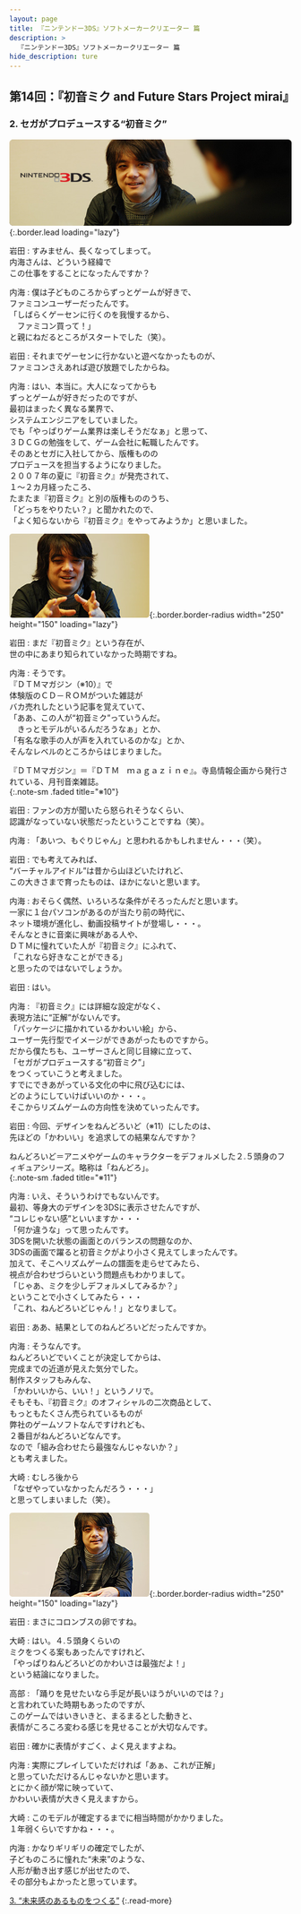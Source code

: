 ```yaml
---
layout: page
title: 『ニンテンドー3DS』ソフトメーカークリエーター 篇
description: >
  『ニンテンドー3DS』ソフトメーカークリエーター 篇
hide_description: ture
---
```


## 第14回：『初音ミク and Future Stars Project mirai』

### 2. セガがプロデュースする“初音ミク”

![](/interviews/jp/3ds/creators/vol1/img/mainvisual2.jpg){:.border.lead loading="lazy"}

岩田
: すみません、長くなってしまって。<br>内海さんは、どういう経緯で<br>この仕事をすることになったんですか？

内海
: 僕は子どものころからずっとゲームが好きで、<br>ファミコンユーザーだったんです。<br>「しばらくゲーセンに行くのを我慢するから、<br>　ファミコン買って！」<br>と親にねだるところがスタートでした（笑）。

岩田
: それまでゲーセンに行かないと遊べなかったものが、<br>ファミコンさえあれば遊び放題でしたからね。

内海
: はい、本当に。大人になってからも<br>ずっとゲームが好きだったのですが、<br>最初はまったく異なる業界で、<br>システムエンジニアをしていました。<br>でも「やっぱりゲーム業界は楽しそうだなぁ」と思って、<br>３ＤＣＧの勉強をして、ゲーム会社に転職したんです。<br>そのあとセガに入社してから、版権ものの<br>プロデュースを担当するようになりました。<br>２００７年の夏に『初音ミク』が発売されて、<br>１～２カ月経ったころ、<br>たまたま『初音ミク』と別の版権もののうち、<br>「どっちをやりたい？」と聞かれたので、<br>「よく知らないから『初音ミク』をやってみようか」と思いました。

![](/interviews/jp/3ds/creators/vol1/img/photo5.jpg){:.border.border-radius width="250" height="150" loading="lazy"}

岩田
: まだ『初音ミク』という存在が、<br>世の中にあまり知られていなかった時期ですね。

内海
: そうです。<br>『ＤＴＭマガジン（※10）』で<br>体験版のＣＤ－ＲＯＭがついた雑誌が<br>バカ売れしたという記事を覚えていて、<br>「ああ、この人が“初音ミク”っていうんだ。<br>　きっとモデルがいるんだろうなぁ」とか、<br>「有名な歌手の人が声を入れているのかな」とか、<br>そんなレベルのところからはじまりました。

『ＤＴＭマガジン』＝『ＤＴＭ　ｍａｇａｚｉｎｅ』。寺島情報企画から発行されている、月刊音楽雑誌。              
{:.note-sm .faded title="※10"}

岩田
: ファンの方が聞いたら怒られそうなくらい、<br>認識がなっていない状態だったということですね（笑）。

内海
: 「あいつ、もぐりじゃん」と思われるかもしれません・・・（笑）。

岩田
: でも考えてみれば、<br>“バーチャルアイドル”は昔から山ほどいたけれど、<br>この大きさまで育ったものは、ほかにないと思います。

内海
: おそらく偶然、いろいろな条件がそろったんだと思います。<br>一家に１台パソコンがあるのが当たり前の時代に、<br>ネット環境が進化し、動画投稿サイトが登場し・・・。<br>そんなときに音楽に興味がある人や、<br>ＤＴＭに憧れていた人が『初音ミク』にふれて、<br>「これなら好きなことができる」<br>と思ったのではないでしょうか。

岩田
: はい。

内海
: 『初音ミク』には詳細な設定がなく、<br>表現方法に“正解”がないんです。<br>「パッケージに描かれているかわいい絵」から、<br>ユーザー先行型でイメージができあがったものですから。<br>だから僕たちも、ユーザーさんと同じ目線に立って、<br>「セガがプロデュースする“初音ミク”」<br>をつくっていこうと考えました。<br>すでにできあがっている文化の中に飛び込むには、<br>どのようにしていけばいいのか・・・。<br>そこからリズムゲームの方向性を決めていったんです。

岩田
: 今回、デザインをねんどろいど（※11）にしたのは、<br>先ほどの「かわいい」を追求しての結果なんですか？

ねんどろいど＝アニメやゲームのキャラクターをデフォルメした２.５頭身のフィギュアシリーズ。略称は「ねんどろ」。              
{:.note-sm .faded title="※11"}

内海
: いえ、そういうわけでもないんです。<br>最初、等身大のデザインを3DSに表示させたんですが、<br>“コレじゃない感”といいますか・・・<br>「何か違うな」って思ったんです。<br>3DSを開いた状態の画面とのバランスの問題なのか、<br>3DSの画面で躍ると初音ミクがより小さく見えてしまったんです。<br>加えて、そこへリズムゲームの譜面を走らせてみたら、<br>視点が合わせづらいという問題点もわかりまして。<br>「じゃあ、ミクを少しデフォルメしてみるか？」<br>ということで小さくしてみたら・・・<br>「これ、ねんどろいどじゃん！」となりまして。

岩田
: ああ、結果としてのねんどろいどだったんですか。

内海
: そうなんです。<br>ねんどろいどでいくことが決定してからは、<br>完成までの近道が見えた気分でした。<br>制作スタッフもみんな、<br>「かわいいから、いい！」というノリで。<br>そもそも、『初音ミク』のオフィシャルの二次商品として、<br>もっともたくさん売られているものが<br>弊社のゲームソフトなんですけれども、<br>２番目がねんどろいどなんです。<br>なので「組み合わせたら最強なんじゃないか？」<br>とも考えました。

大崎
: むしろ後から<br>「なぜやっていなかったんだろう・・・」<br>と思ってしまいました（笑）。

![](/interviews/jp/3ds/creators/vol1/img/photo6.jpg){:.border.border-radius width="250" height="150" loading="lazy"}

岩田
: まさにコロンブスの卵ですね。

大崎
: はい。４.５頭身くらいの<br>ミクをつくる案もあったんですけれど、<br>「やっぱりねんどろいどのかわいさは最強だよ！」<br>という結論になりました。

高部
: 「踊りを見せたいなら手足が長いほうがいいのでは？」<br>と言われていた時期もあったのですが、<br>このゲームではいきいきと、まるまるとした動きと、<br>表情がころころ変わる感じを見せることが大切なんです。

岩田
: 確かに表情がすごく、よく見えますよね。

内海
: 実際にプレイしていただければ「あぁ、これが正解」<br>と思っていただけるんじゃないかと思います。<br>とにかく顔が常に映っていて、<br>かわいい表情が大きく見えますから。

大崎
: このモデルが確定するまでに相当時間がかかりました。<br>１年弱くらいですかね・・・。

内海
: かなりギリギリの確定でしたが、<br>子どものころに憧れた“未来”のような、<br>人形が動き出す感じが出せたので、<br>その部分もよかったと思っています。

[3. “未来感のあるものをつくる”](3.md)
{:.read-more}

